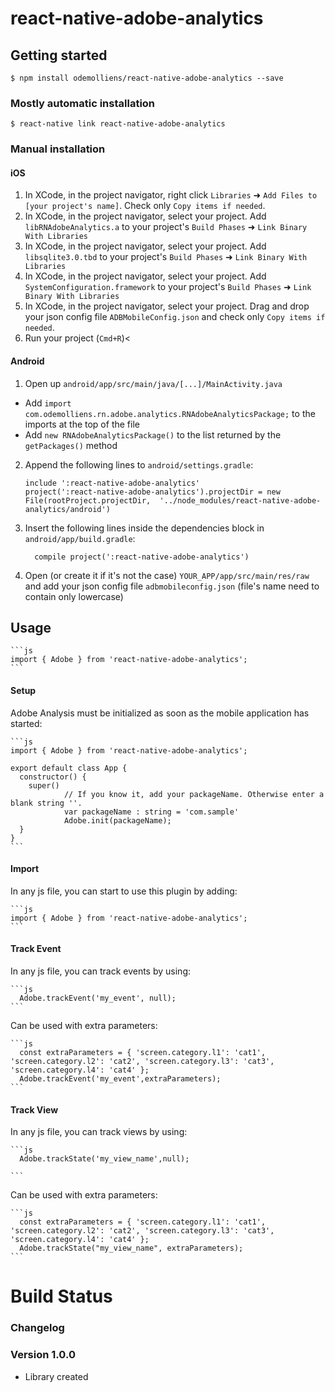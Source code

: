 
# react-native-adobe-analytics

## Getting started

`$ npm install odemolliens/react-native-adobe-analytics --save`

### Mostly automatic installation

`$ react-native link react-native-adobe-analytics`

### Manual installation


#### iOS

1. In XCode, in the project navigator, right click `Libraries` ➜ `Add Files to [your project's name]`. Check only `Copy items if needed`.
2. In XCode, in the project navigator, select your project. Add `libRNAdobeAnalytics.a` to your project's `Build Phases` ➜ `Link Binary With Libraries`
3. In XCode, in the project navigator, select your project. Add `libsqlite3.0.tbd` to your project's `Build Phases` ➜ `Link Binary With Libraries`
4. In XCode, in the project navigator, select your project. Add `SystemConfiguration.framework` to your project's `Build Phases` ➜ `Link Binary With Libraries`
5. In XCode, in the project navigator, select your project. Drag and drop your json config file `ADBMobileConfig.json` and check only `Copy items if needed`.
6. Run your project (`Cmd+R`)<

#### Android

1. Open up `android/app/src/main/java/[...]/MainActivity.java`
  - Add `import com.odemolliens.rn.adobe.analytics.RNAdobeAnalyticsPackage;` to the imports at the top of the file
  - Add `new RNAdobeAnalyticsPackage()` to the list returned by the `getPackages()` method
2. Append the following lines to `android/settings.gradle`:
  	```
  	include ':react-native-adobe-analytics'
  	project(':react-native-adobe-analytics').projectDir = new File(rootProject.projectDir, 	'../node_modules/react-native-adobe-analytics/android')
  	```
3. Insert the following lines inside the dependencies block in `android/app/build.gradle`:
  	```
      compile project(':react-native-adobe-analytics')
  	```
4. Open (or create it if it's not the case) `YOUR_APP/app/src/main/res/raw` and add your json config file `adbmobileconfig.json` (file's name need to contain only lowercase)

## Usage
  	```js
  	import { Adobe } from 'react-native-adobe-analytics';
  	```


#### Setup

Adobe Analysis must be initialized as soon as the mobile application has started:

  	```js
  	import { Adobe } from 'react-native-adobe-analytics';

  	export default class App {
  	  constructor() {
  	    super()
				// If you know it, add your packageName. Otherwise enter a blank string ''.
				var packageName : string = 'com.sample'
				Adobe.init(packageName);
  	  }
  	}
  	```

#### Import

In any js file, you can start to use this plugin by adding:

  	```js
  	import { Adobe } from 'react-native-adobe-analytics';
  	```

#### Track Event

In any js file, you can track events by using:

  	```js
  	  Adobe.trackEvent('my_event', null);
  	```

Can be used with extra parameters:

  	```js
  	  const extraParameters = { 'screen.category.l1': 'cat1', 'screen.category.l2': 'cat2', 'screen.category.l3': 'cat3', 'screen.category.l4': 'cat4' };
  	  Adobe.trackEvent('my_event',extraParameters);
  	```


#### Track View

In any js file, you can track views by using:

  	```js
  	  Adobe.trackState('my_view_name',null);

  	```

Can be used with extra parameters:

  	```js
  	  const extraParameters = { 'screen.category.l1': 'cat1', 'screen.category.l2': 'cat2', 'screen.category.l3': 'cat3', 'screen.category.l4': 'cat4' };
  	  Adobe.trackState("my_view_name", extraParameters);
  	```

  # Build Status
### Changelog

### Version 1.0.0
 - Library created

